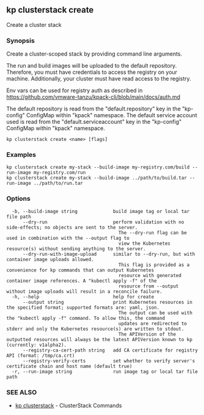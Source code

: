 ## kp clusterstack create

Create a cluster stack

### Synopsis

Create a cluster-scoped stack by providing command line arguments.

The run and build images will be uploaded to the default repository.
Therefore, you must have credentials to access the registry on your machine.
Additionally, your cluster must have read access to the registry.

Env vars can be used for registry auth as described in https://github.com/vmware-tanzu/kpack-cli/blob/main/docs/auth.md

The default repository is read from the "default.repository" key in the "kp-config" ConfigMap within "kpack" namespace.
The default service account used is read from the "default.serviceaccount" key in the "kp-config" ConfigMap within "kpack" namespace.


```
kp clusterstack create <name> [flags]
```

### Examples

```
kp clusterstack create my-stack --build-image my-registry.com/build --run-image my-registry.com/run
kp clusterstack create my-stack --build-image ../path/to/build.tar --run-image ../path/to/run.tar
```

### Options

```
  -b, --build-image string             build image tag or local tar file path
      --dry-run                        perform validation with no side-effects; no objects are sent to the server.
                                         The --dry-run flag can be used in combination with the --output flag to
                                         view the Kubernetes resource(s) without sending anything to the server.
      --dry-run-with-image-upload      similar to --dry-run, but with container image uploads allowed.
                                         This flag is provided as a convenience for kp commands that can output Kubernetes
                                         resource with generated container image references. A "kubectl apply -f" of the
                                         resource from --output without image uploads will result in a reconcile failure.
  -h, --help                           help for create
      --output string                  print Kubernetes resources in the specified format; supported formats are: yaml, json.
                                         The output can be used with the "kubectl apply -f" command. To allow this, the command
                                         updates are redirected to stderr and only the Kubernetes resource(s) are written to stdout.
                                         The APIVersion of the outputted resources will always be the latest APIVersion known to kp (currently: v1alpha2).
      --registry-ca-cert-path string   add CA certificate for registry API (format: /tmp/ca.crt)
      --registry-verify-certs          set whether to verify server's certificate chain and host name (default true)
  -r, --run-image string               run image tag or local tar file path
```

### SEE ALSO

* [kp clusterstack](kp_clusterstack.md)	 - ClusterStack Commands

